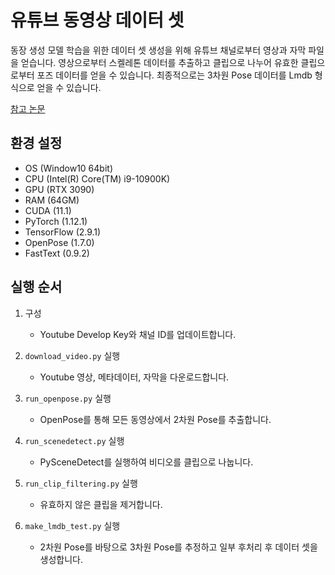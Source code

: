 # 유튜브 동영상 데이터 셋

동장 생성 모델 학습을 위한 데이터 셋 생성을 위해 유튜브 채널로부터 영상과 자막 파일을 얻습니다. 영상으로부터 스켈레톤 데이터를 추출하고 클립으로 나누어 유효한 클립으로부터 포즈 데이터를 얻을 수 있습니다. 최종적으로는 3차원 Pose 데이터를 Lmdb 형식으로 얻을 수 있습니다.

[참고 논문](https://arxiv.org/abs/1810.12541)

## 환경 설정

- OS (Window10 64bit)
- CPU (Intel(R) Core(TM) i9-10900K)
- GPU (RTX 3090)
- RAM (64GM)
- CUDA (11.1)
- PyTorch (1.12.1)
- TensorFlow (2.9.1)
- OpenPose (1.7.0)
- FastText (0.9.2)

## 실행 순서

1. 구성

   - Youtube Develop Key와 채널 ID를 업데이트합니다.

2. `download_video.py` 실행

   - Youtube 영상, 메타데이터, 자막을 다운로드합니다.

3. `run_openpose.py` 실행

   - OpenPose를 통해 모든 동영상에서 2차원 Pose를 추출합니다.

4. `run_scenedetect.py` 실행

   - PySceneDetect를 실행하여 비디오를 클립으로 나눕니다.

5. `run_clip_filtering.py` 실행

   - 유효하지 않은 클립을 제거합니다.

6. `make_lmdb_test.py` 실행
   - 2차원 Pose를 바탕으로 3차원 Pose를 추정하고 일부 후처리 후 데이터 셋을 생성합니다.
